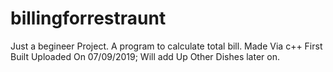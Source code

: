 # billingforrestraunt
Just a begineer Project. A program to calculate total bill. Made Via c++
First Built Uploaded On 07/09/2019;
Will add Up Other Dishes later on.
